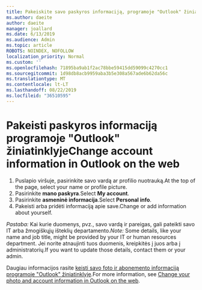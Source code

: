 ```yaml
---
title: Pakeiskite savo paskyros informaciją, programoje "Outlook" žiniatinklyje
ms.author: daeite
author: daeite
manager: joallard
ms.date: 6/13/2019
ms.audience: Admin
ms.topic: article
ROBOTS: NOINDEX, NOFOLLOW
localization_priority: Normal
ms.custom: ''
ms.openlocfilehash: 71895ba9ab1f2ac78bbe59415dd59099c4270cc1
ms.sourcegitcommit: 1d98db8acb9959aba3b5e308a567ade6b62da56c
ms.translationtype: MT
ms.contentlocale: lt-LT
ms.lasthandoff: 08/22/2019
ms.locfileid: "36510595"
---
```

# <a name="change-account-information-in-outlook-on-the-web"></a><span data-ttu-id="4cf29-102">Pakeisti paskyros informaciją programoje "Outlook" žiniatinklyje</span><span class="sxs-lookup"><span data-stu-id="4cf29-102">Change account information in Outlook on the web</span></span>

1. <span data-ttu-id="4cf29-103">Puslapio viršuje, pasirinkite savo vardą ar profilio nuotrauką.</span><span class="sxs-lookup"><span data-stu-id="4cf29-103">At the top of the page, select your name or profile picture.</span></span>
1. <span data-ttu-id="4cf29-104">Pasirinkite **mano paskyra**.</span><span class="sxs-lookup"><span data-stu-id="4cf29-104">Select **My account**.</span></span>
1. <span data-ttu-id="4cf29-105">Pasirinkite **asmeninė informacija**.</span><span class="sxs-lookup"><span data-stu-id="4cf29-105">Select **Personal info**.</span></span>
1. <span data-ttu-id="4cf29-106">Pakeisti arba pridėti informaciją apie save.</span><span class="sxs-lookup"><span data-stu-id="4cf29-106">Change or add information about yourself.</span></span>

<span data-ttu-id="4cf29-107">*Pastaba:* Kai kurie duomenys, pvz., savo vardą ir pareigas, gali pateikti savo IT arba žmogiškųjų išteklių departamento.</span><span class="sxs-lookup"><span data-stu-id="4cf29-107">*Note:* Some details, like your name and job title, might be provided by your IT or human resources department.</span></span> <span data-ttu-id="4cf29-108">Jei norite atnaujinti tuos duomenis, kreipkitės į juos arba į administratorių.</span><span class="sxs-lookup"><span data-stu-id="4cf29-108">If you want to update those details, contact them or your admin.</span></span>

<span data-ttu-id="4cf29-109">Daugiau informacijos rasite [keisti savo foto ir abonemento informaciją programoje "Outlook" žiniatinklyje](https://support.office.com/article/b2dbb289-851d-4bed-93c3-3e136f5659ec).</span><span class="sxs-lookup"><span data-stu-id="4cf29-109">For more information, see [Change your photo and account information in Outlook on the web](https://support.office.com/article/b2dbb289-851d-4bed-93c3-3e136f5659ec).</span></span>